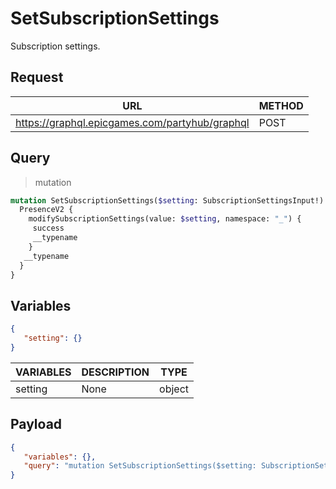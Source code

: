 # SetSubscriptionSettings

Subscription settings.

## Request
| URL | METHOD |
| - | - |
| https://graphql.epicgames.com/partyhub/graphql | POST |

## Query
> mutation
```graphql
mutation SetSubscriptionSettings($setting: SubscriptionSettingsInput!) {
  PresenceV2 {
    modifySubscriptionSettings(value: $setting, namespace: "_") {
     success
     __typename
    }
   __typename
  }
}
```

## Variables
```json
{
   "setting": {}
}
```
| VARIABLES | DESCRIPTION | TYPE |
| - | - | - |
| setting | None | object |

## Payload
```json
{
   "variables": {},
   "query": "mutation SetSubscriptionSettings($setting: SubscriptionSettingsInput!) { PresenceV2 { __typename modifySubscriptionSettings(namespace: \"_\", value: $setting) { __typename success } } }"
}
```